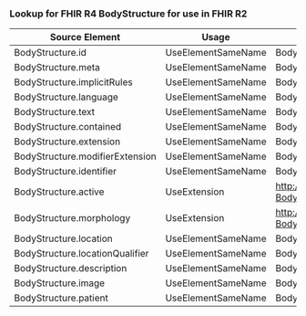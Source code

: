 ### Lookup for FHIR R4 BodyStructure for use in FHIR R2

| Source Element | Usage | Target |
| -------------- | ----- | ------ |
| BodyStructure.id | UseElementSameName | BodySite.id |
| BodyStructure.meta | UseElementSameName | BodySite.meta |
| BodyStructure.implicitRules | UseElementSameName | BodySite.implicitRules |
| BodyStructure.language | UseElementSameName | BodySite.language |
| BodyStructure.text | UseElementSameName | BodySite.text |
| BodyStructure.contained | UseElementSameName | BodySite.contained |
| BodyStructure.extension | UseElementSameName | BodySite.extension |
| BodyStructure.modifierExtension | UseElementSameName | BodySite.modifierExtension |
| BodyStructure.identifier | UseElementSameName | BodySite.identifier |
| BodyStructure.active | UseExtension | http://hl7.org/fhir/4.0/StructureDefinition/extension-BodyStructure.active |
| BodyStructure.morphology | UseExtension | http://hl7.org/fhir/4.0/StructureDefinition/extension-BodyStructure.morphology |
| BodyStructure.location | UseElementSameName | BodySite.code |
| BodyStructure.locationQualifier | UseElementSameName | BodySite.modifier |
| BodyStructure.description | UseElementSameName | BodySite.description |
| BodyStructure.image | UseElementSameName | BodySite.image |
| BodyStructure.patient | UseElementSameName | BodySite.patient |
